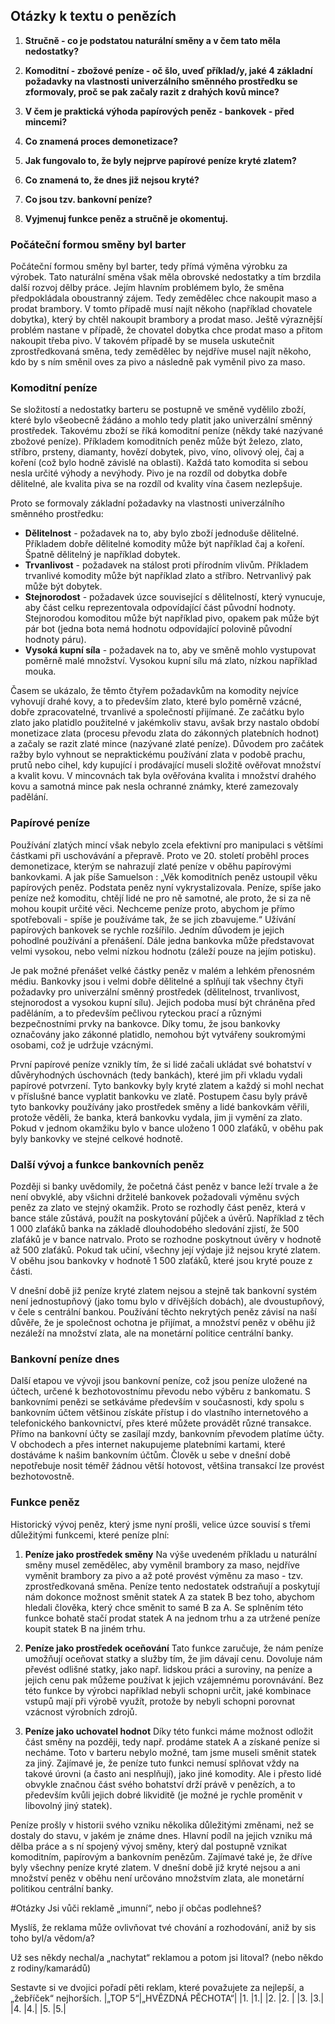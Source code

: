 
## Otázky k textu o penězích

1. **Stručně - co je podstatou naturální směny a v čem tato měla nedostatky?**

2. **Komoditní - zbožové peníze - oč šlo, uveď příklad/y, jaké 4 základní požadavky na vlastnosti univerzálního směnného prostředku se zformovaly, proč se pak začaly razit z drahých kovů mince?**

3. **V čem je praktická výhoda papírových peněz - bankovek - před mincemi?**

4. **Co znamená proces demonetizace?**

5. **Jak fungovalo to, že byly nejprve papírové peníze kryté zlatem?**

6. **Co znamená to, že dnes již nejsou kryté?**

7. **Co jsou tzv. bankovní peníze?**

8. **Vyjmenuj funkce peněz a stručně je okomentuj.**



### Počáteční formou směny byl barter

Počáteční formou směny byl barter, tedy přímá výměna výrobku za výrobek. Tato naturální směna však měla obrovské nedostatky a tím brzdila další rozvoj dělby práce. Jejím hlavním problémem bylo, že směna předpokládala oboustranný zájem. Tedy zemědělec chce nakoupit maso a prodat brambory. V tomto případě musí najít někoho (například chovatele dobytka), který by chtěl nakoupit brambory a prodat maso. Ještě výraznější problém nastane v případě, že chovatel dobytka chce prodat maso a přitom nakoupit třeba pivo. V takovém případě by se musela uskutečnit zprostředkovaná směna, tedy zemědělec by nejdříve musel najít někoho, kdo by s ním směnil oves za pivo a následně pak vyměnil pivo za maso.

### Komoditní peníze

Se složitostí a nedostatky barteru se postupně ve směně vydělilo zboží, které bylo všeobecně žádáno a mohlo tedy platit jako univerzální směnný prostředek. Takovému zboží se říká komoditní peníze (někdy také nazývané zbožové peníze). Příkladem komoditních peněz může být železo, zlato, stříbro, prsteny, diamanty, hovězí dobytek, pivo, víno, olivový olej, čaj a koření (což bylo hodně závislé na oblasti). Každá tato komodita si sebou nesla určité výhody a nevýhody. Pivo je na rozdíl od dobytka dobře dělitelné, ale kvalita piva se na rozdíl od kvality vína časem nezlepšuje. 

Proto se formovaly základní požadavky na vlastnosti univerzálního směnného prostředku:
- **Dělitelnost** - požadavek na to, aby bylo zboží jednoduše dělitelné. Příkladem dobře dělitelné komodity může být například čaj a koření. Špatně dělitelný je například dobytek.
- **Trvanlivost** - požadavek na stálost proti přírodním vlivům. Příkladem trvanlivé komodity může být například zlato a stříbro. Netrvanlivý pak může být dobytek.
- **Stejnorodost** - požadavek úzce související s dělitelností, který vynucuje, aby část celku reprezentovala odpovídající část původní hodnoty. Stejnorodou komoditou může být například pivo, opakem pak může být pár bot (jedna bota nemá hodnotu odpovídající polovině původní hodnoty páru).
- **Vysoká kupní síla** - požadavek na to, aby ve směně mohlo vystupovat poměrně malé množství. Vysokou kupní sílu má zlato, nízkou například mouka.

Časem se ukázalo, že těmto čtyřem požadavkům na komodity nejvíce vyhovují drahé kovy, a to především zlato, které bylo poměrně vzácné, dobře zpracovatelné, trvanlivé a společností přijímané. Ze začátku bylo zlato jako platidlo použitelné v jakémkoliv stavu, avšak brzy nastalo období monetizace zlata (procesu převodu zlata do zákonných platebních hodnot) a začaly se razit zlaté mince (nazývané zlaté peníze). Důvodem pro začátek ražby bylo vyhnout se nepraktickému používání zlata v podobě prachu, prutů nebo cihel, kdy kupující i prodávající museli složitě ověřovat množství a kvalit kovu. V mincovnách tak byla ověřována kvalita i množství drahého kovu a samotná mince pak nesla ochranné známky, které zamezovaly padělání.

### Papírové peníze

Používání zlatých mincí však nebylo zcela efektivní pro manipulaci s většími částkami při uschovávání a přepravě. Proto ve 20. století proběhl proces demonetizace, kterým se nahrazují zlaté peníze v oběhu papírovými bankovkami. A jak píše Samuelson : „Věk komoditních peněz ustoupil věku papírových peněz. Podstata peněz nyní vykrystalizovala. Peníze, spíše jako peníze než komoditu, chtějí lidé ne pro ně samotné, ale proto, že si za ně mohou koupit určité věci. Nechceme peníze proto, abychom je přímo spotřebovali - spíše je používáme tak, že se jich zbavujeme.“ Užívání papírových bankovek se rychle rozšířilo. Jedním důvodem je jejich pohodlné používání a přenášení. Dále jedna bankovka může představovat velmi vysokou, nebo velmi nízkou hodnotu (záleží pouze na jejím potisku). 

Je pak možné přenášet velké částky peněz v malém a lehkém přenosném médiu. Bankovky jsou i velmi dobře dělitelné a splňují tak všechny čtyři požadavky pro univerzální směnný prostředek (dělitelnost, trvanlivost, stejnorodost a vysokou kupní sílu). Jejich podoba musí být chráněna před paděláním, a to především pečlivou ryteckou prací a různými bezpečnostními prvky na bankovce. Díky tomu, že jsou bankovky označovány jako zákonné platidlo, nemohou být vytvářeny soukromými osobami, což je udržuje vzácnými.

První papírové peníze vznikly tím, že si lidé začali ukládat své bohatství v důvěryhodných úschovnách (tedy bankách), které jim při vkladu vydali papírové potvrzení. Tyto bankovky byly kryté zlatem a každý si mohl nechat v příslušné bance vyplatit bankovku ve zlatě. Postupem času byly právě tyto bankovky používány jako prostředek směny a lidé bankovkám věřili, protože věděli, že banka, která bankovku vydala, jim ji vymění za zlato. Pokud v jednom okamžiku bylo v bance uloženo 1 000 zlaťáků, v oběhu pak byly bankovky ve stejné celkové hodnotě.

### Další vývoj a funkce bankovních peněz

Později si banky uvědomily, že početná část peněz v bance leží trvale a že není obvyklé, aby všichni držitelé bankovek požadovali výměnu svých peněz za zlato ve stejný okamžik. Proto se rozhodly část peněz, která v bance stále zůstává, použít na poskytování půjček a úvěrů. Například z těch 1 000 zlaťáků banka na základě dlouhodobého sledování zjistí, že 500 zlaťáků je v bance natrvalo. Proto se rozhodne poskytnout úvěry v hodnotě až 500 zlaťáků. Pokud tak učiní, všechny její výdaje již nejsou kryté zlatem. V oběhu jsou bankovky v hodnotě 1 500 zlaťáků, které jsou kryté pouze z části.

V dnešní době již peníze kryté zlatem nejsou a stejně tak bankovní systém není jednostupňový (jako tomu bylo v dřívějších dobách), ale dvoustupňový, v čele s centrální bankou. Používání těchto nekrytých peněz závisí na naší důvěře, že je společnost ochotna je přijímat, a množství peněz v oběhu již nezáleží na množství zlata, ale na monetární politice centrální banky.

### Bankovní peníze dnes

Další etapou ve vývoji jsou bankovní peníze, což jsou peníze uložené na účtech, určené k bezhotovostnímu převodu nebo výběru z bankomatu. S bankovními penězi se setkáváme především v současnosti, kdy spolu s bankovním účtem většinou získáte přístup i do vlastního internetového a telefonického bankovnictví, přes které můžete provádět různé transakce. Přímo na bankovní účty se zasílají mzdy, bankovním převodem platíme účty. V obchodech a přes internet nakupujeme platebními kartami, které dostáváme k našim bankovním účtům. Člověk u sebe v dnešní době nepotřebuje nosit téměř žádnou větší hotovost, většina transakcí lze provést bezhotovostně.

### Funkce peněz

Historický vývoj peněz, který jsme nyní prošli, velice úzce souvisí s třemi důležitými funkcemi, které peníze plní:

1. **Peníze jako prostředek směny**
   Na výše uvedeném příkladu u naturální směny musel zemědělec, aby vyměnil brambory za maso, nejdříve vyměnit brambory za pivo a až poté provést výměnu za maso - tzv. zprostředkovaná směna. Peníze tento nedostatek odstraňují a poskytují nám dokonce možnost směnit statek A za statek B bez toho, abychom hledali člověka, který chce směnit to samé B za A. Se splněním této funkce bohatě stačí prodat statek A na jednom trhu a za utržené peníze koupit statek B na jiném trhu.

2. **Peníze jako prostředek oceňování**
   Tato funkce zaručuje, že nám peníze umožňují oceňovat statky a služby tím, že jim dávají cenu. Dovoluje nám převést odlišné statky, jako např. lidskou práci a suroviny, na peníze a jejich cenu pak můžeme používat k jejich vzájemnému porovnávání. Bez této funkce by výrobci například nebyli schopni určit, jaké kombinace vstupů mají při výrobě využít, protože by nebyli schopni porovnat vzácnost výrobních zdrojů.

3. **Peníze jako uchovatel hodnot**
   Díky této funkci máme možnost odložit část směny na později, tedy např. prodáme statek A a získané peníze si necháme. Toto v barteru nebylo možné, tam jsme museli směnit statek za jiný. Zajímavé je, že peníze tuto funkci nemusí splňovat vždy na takové úrovni (a často ani nesplňují), jako jiné komodity. Ale i přesto lidé obvykle značnou část svého bohatství drží právě v penězích, a to především kvůli jejich dobré likviditě (je možné je rychle proměnit v libovolný jiný statek).

Peníze prošly v historii svého vzniku několika důležitými změnami, než se dostaly do stavu, v jakém je známe dnes. Hlavní podíl na jejich vzniku má dělba práce a s ní spojený vývoj směny, který dal postupně vznikat komoditním, papírovým a bankovním penězům. Zajímavé také je, že dříve byly všechny peníze kryté zlatem. V dnešní době již kryté nejsou a ani množství peněz v oběhu není určováno množstvím zlata, ale monetární politikou centrální banky.

#Otázky
Jsi vůči reklamě „imunní“, nebo jí občas podlehneš?

Myslíš, že reklama může ovlivňovat tvé chování a rozhodování, aniž by sis toho byl/a vědom/a?

Už ses někdy nechal/a „nachytat“ reklamou a potom jsi litoval? (nebo někdo z rodiny/kamarádů)


Sestavte si ve dvojici pořadí pěti reklam, které považujete za nejlepší, a „žebříček“ nejhorších.
|„TOP 5“|„HVĚZDNÁ PĚCHOTA“|
|1.	|1.|
|2.	|2. |
|3.	|3.|
|4.	|4.|
|5.	|5.|

